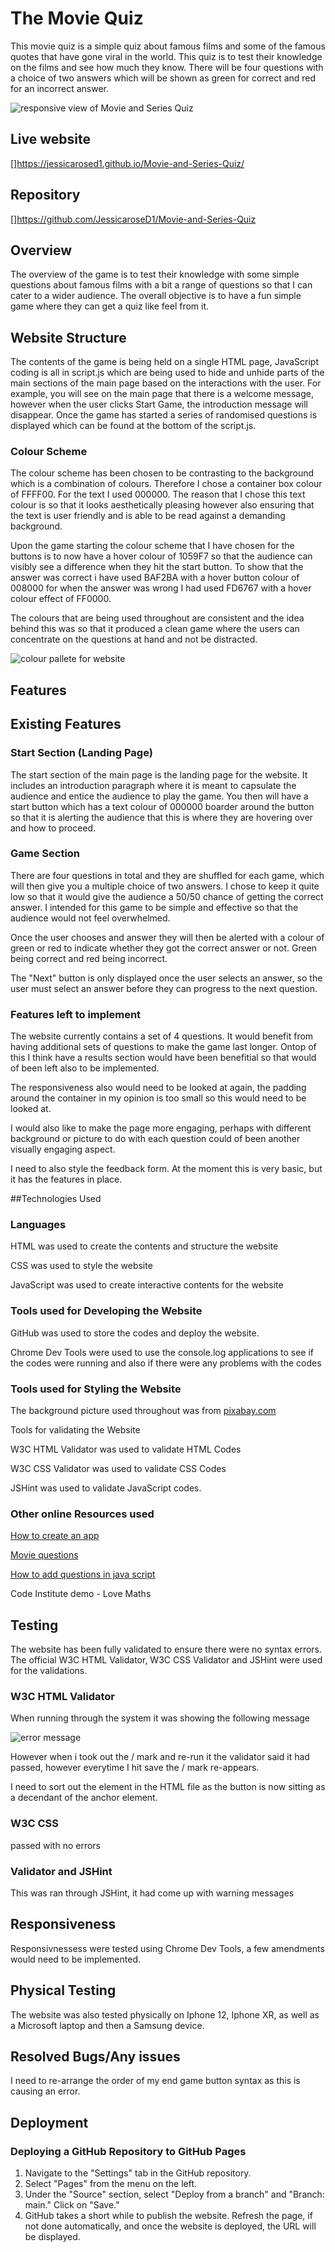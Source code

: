 # The Movie Quiz  

This movie quiz is a simple quiz about famous films and some of the famous quotes that have gone viral in the world. This quiz is to test their knowledge on the films and see how much they know. There will be four questions with a choice of two answers which will be shown as green for correct and red for an incorrect answer.

![responsive view of Movie and Series Quiz](/assets/images/am-i-responsive-image.png)

## Live website

[]<https://jessicarosed1.github.io/Movie-and-Series-Quiz/>

## Repository  

[]<https://github.com/JessicaroseD1/Movie-and-Series-Quiz>

## Overview

The overview of the game is to test their knowledge with some simple questions about famous films with a bit a range of questions so that I can cater to a wider audience. The overall objective is to have a fun simple game where they can get a quiz like feel from it.

## Website Structure

The contents of the game is being held on a single HTML page, JavaScript coding is all in script.js which are being used to hide and unhide parts of the main sections of the main page based on the interactions with the user. For example, you will see on the main page that there is a welcome message, however when the user clicks Start Game, the introduction message will disappear. Once the game has started a series of randomised questions is displayed which can be found at the bottom of the script.js.

### Colour Scheme  

The colour scheme has been chosen to be contrasting to the background which is a combination of colours. Therefore I chose a container box colour of FFFF00. For the text I used 000000. The reason that I chose this text colour is so that it looks aesthetically pleasing however also ensuring that the text is user friendly and is able to be read against a demanding background.

Upon the game starting the colour scheme that I have chosen for the buttons is to now have a hover colour of 1059F7 so that the audience can visibly see a difference when they hit the start button. To show that the answer was correct i have used BAF2BA with a hover button colour of 008000 for when the answer was wrong I had used FD6767 with a hover colour effect of FF0000. 

The colours that are being used throughout are consistent and the idea behind this was so that it produced a clean game where the users can concentrate on the questions at hand and not be distracted.

![colour pallete for website](assets/images/colour-pallete.png)

## Features

## Existing Features

### Start Section (Landing Page)

The start section of the main page is the landing page for the website. It includes an introduction paragraph where it is meant to capsulate the audience and entice the audience to play the game. You then will have a start button which has a text colour of 000000 boarder around the button so that it is alerting the audience that this is where they are hovering over and how to proceed.

### Game Section  

There are four questions in total and they are shuffled for each game, which will then give you a multiple choice of two answers. I chose to keep it quite low so that it would give the audience a 50/50 chance of getting the correct answer. I intended for this game to be simple and effective so that the audience would not feel overwhelmed.

Once the user chooses and answer they will then be alerted with a colour of green or red to indicate whether they got the correct answer or not. Green being correct and red being incorrect.

The "Next" button is only displayed once the user selects an answer, so the user must select an answer before they can progress to the next question.

### Features left to implement

The website currently contains a set of 4 questions. It would benefit from having additional sets of questions to make the game last longer. Ontop of this I think have a results section would have been benefitial so that would of been left also to be implemented.

The responsiveness also would need to be looked at again, the padding around the container in my opinion is too small so this would need to be looked at.

I would also like to make the page more engaging, perhaps with different background or picture to do with each question could of been another visually engaging aspect.

I need to also style the feedback form. At the moment this is very basic, but it has the features in place.

##Technologies Used

### Languages

HTML was used to create the contents and structure the website  

CSS was used to style the website

JavaScript was used to create interactive contents for the website

### Tools used for Developing the Website  

GitHub was used to store the codes and deploy the website.

Chrome Dev Tools were used to use the console.log applications to see if the codes were running and also if there were any problems with the codes

### Tools used for Styling the Website

The background picture used throughout was from [pixabay.com](https://pixabay.com)

Tools for validating the Website

W3C HTML Validator was used to validate HTML Codes

W3C CSS Validator was used to validate CSS Codes  

JSHint was used to validate JavaScript codes.

### Other online Resources used  

[How to create an app](<https://www.youtube.com/watch?v=riDzcEQbX6k>)

[Movie questions](<https://parade.com/977752/samuelmurrian/movie-trivia/>)

[How to add questions in java script](<https://www.geeksforgeeks.org/how-to-create-a-simple-javascript-quiz/>)

Code Institute demo - Love Maths  

## Testing

The website has been fully validated to ensure there were no syntax errors. The official W3C HTML Validator, W3C CSS Validator and JSHint were used for the validations. 

### W3C HTML Validator

When running through the system it was showing the following message

![error message](/assets/images/error-message.png)

However when i took out the / mark and re-run it the validator said it had passed, however everytime I hit save the / mark re-appears.

I need to sort out the <a> element in the HTML file as the button is now sitting as a decendant of the anchor element.

### W3C CSS

passed with no errors

### Validator and JSHint  

This was ran through JSHint, it had come up with warning messages

## Responsiveness  

Responsivnessess were tested using Chrome Dev Tools, a few amendments would need to be implemented.

## Physical Testing

The website was also tested physically on Iphone 12, Iphone XR, as well as a Microsoft laptop and then a Samsung device.

## Resolved Bugs/Any issues  

I need to re-arrange the order of my end game button syntax as this is causing an error.

## Deployment

### Deploying a GitHub Repository to GitHub Pages

1. Navigate to the "Settings" tab in the GitHub repository.
2. Select "Pages" from the menu on the left.
3. Under the "Source" section, select "Deploy from a branch" and "Branch: main." Click on "Save."
4. GitHub takes a short while to publish the website. Refresh the page, if not done automatically, and once the website is deployed, the URL will be displayed.
